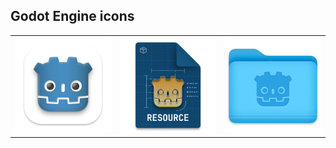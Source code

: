 ## Godot Engine icons

<table>
<tr>
  <td><img src="/app/png/app_full_withback.png" width="256"/></td>
  <td><img src="/files/with title/png/Resource.png" width="256"/></td>
  <td><img src="/folder/macos/png/folder.png" width="256"/></td>
</tr>
</table>

